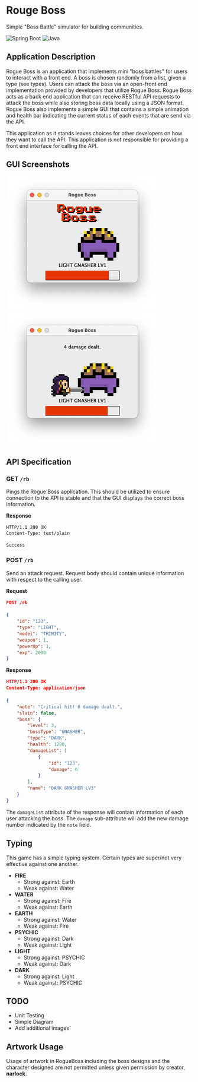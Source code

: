 # Rouge Boss
Simple "Boss Battle" simulator for building communities.

![Spring Boot](https://img.shields.io/badge/spring-%236DB33F.svg?style=for-the-badge&logo=spring+boot&logoColor=white)
![Java](https://img.shields.io/badge/java-%23ED8B00.svg?style=for-the-badge&logo=java&logoColor=white)

## Application Description

Rogue Boss is an application that implements mini "boss battles" for users to interact with a front end. A boss is chosen randomly from a list, given a type (see types). Users can attack the boss via an open-front end implementation provided by developers that utilize Rogue Boss. Rogue Boss acts as a back end application that can receive RESTful API requests to attack the boss while also storing boss data locally using a JSON format. Rogue Boss also implements a simple GUI that contains a simple animation and health bar indicating the current status of each events that are send via the API.

This application as it stands leaves choices for other developers on how they want to call the API. This application is not responsible for providing a front end interface for calling the API.

## GUI Screenshots
![RB1](./README%20Assets/RB1.png)
![RB2](./README%20Assets/RB2.png)


## API Specification

### GET `/rb`
Pings the Rogue Boss application. This should be utilized to ensure connection to the API is stable and that the GUI displays the correct boss information.

**Response**
```
HTTP/1.1 200 OK
Content-Type: text/plain

Success
```
### POST `/rb`
Send an attack request. Request body should contain unique information with respect to the calling user.

**Request**
```json
POST /rb

{
    "id": "123",
    "type": "LIGHT",
    "model": "TRINITY",
    "weapon": 1,
    "powerUp": 1,
    "exp": 2000
}
```

**Response**
```json
HTTP/1.1 200 OK
Content-Type: application/json

{
    "note": "Critical hit! 6 damage dealt.",
    "slain": false,
    "boss": {
        "level": 3,
        "bossType": "GNASHER",
        "type": "DARK",
        "health": 1290,
        "damageList": [
            {
                "id": "123",
                "damage": 6
            }
        ],
        "name": "DARK GNASHER LV3"
    }
}
```

The `damageList` attribute of the response will contain information of each user attacking the boss. The `damage` sub-attribute will add the new damage number indicated by the `note` field.

## Typing
This game has a simple typing system. Certain types are super/not very effective against one another.
- **FIRE**
    - Strong against: Earth
    - Weak against: Water
- **WATER**
    - Strong against: Fire
    - Weak against: Earth
- **EARTH**
    - Strong against: Water
    - Weak against: Fire
- **PSYCHIC**
    - Strong against: Dark
    - Weak against: Light
- **LIGHT**
    - Strong against: PSYCHIC
    - Weak against: Dark
- **DARK**
    - Strong against: Light
    - Weak against: PSYCHIC

## TODO
- Unit Testing
- Simple Diagram
- Add additional images

## Artwork Usage
Usage of artwork in RogueBoss including the boss designs and the character designed are not permitted unless given permission by creator, **narlock**.

